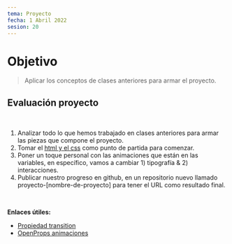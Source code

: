 ```yaml
---
tema: Proyecto
fecha: 1 Abril 2022
sesion: 20
---
```


# Objetivo

> Aplicar los conceptos de clases anteriores para armar el proyecto.

## Evaluación proyecto

<br>

1. Analizar todo lo que hemos trabajado en clases anteriores para armar las piezas que compone el proyecto.
2. Tomar el [html y el css](https://gist.github.com/venturamichel/70d63071d43456e08dd4ab07a5694267) como punto de partida para comenzar.
3. Poner un toque personal con las animaciones que están en las variables, en específico, vamos a cambiar 1) tipografía & 2) interacciones.
4. Publicar nuestro progreso en github, en un repositorio nuevo llamado proyecto-[nombre-de-proyecto] para tener el URL como resultado final.

<br>

**Enlaces útiles:**

* [Propiedad transition](https://developer.mozilla.org/en-US/docs/Web/CSS/transition)
* [OpenProps animaciones](https://open-props.style/#animations)

